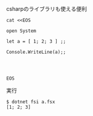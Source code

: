 

csharpのライブラリも使える便利

```
cat <<EOS

open System

let a = [ 1; 2; 3 ] ;;

Console.WriteLine(a);;




EOS
```


実行

```
$ dotnet fsi a.fsx
[1; 2; 3]
```
